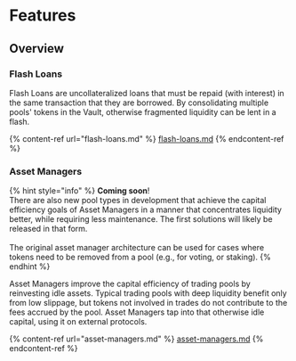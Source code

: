 # Features

## Overview

### Flash Loans

Flash Loans are uncollateralized loans that must be repaid (with interest) in the same transaction that they are borrowed. By consolidating multiple pools' tokens in the Vault, otherwise fragmented liquidity can be lent in a flash.

{% content-ref url="flash-loans.md" %}
[flash-loans.md](flash-loans.md)
{% endcontent-ref %}

### Asset Managers

{% hint style="info" %}
**Coming soon**! \
There are also new pool types in development that achieve the capital efficiency goals of Asset Managers in a manner that concentrates liquidity better, while requiring less maintenance. The first solutions will likely be released in that form.\
\
The original asset manager architecture can be used for cases where tokens need to be removed from a pool (e.g., for voting, or staking).
{% endhint %}

Asset Managers improve the capital efficiency of trading pools by reinvesting idle assets. Typical trading pools with deep liquidity benefit only from low slippage, but tokens not involved in trades do not contribute to the fees accrued by the pool. Asset Managers tap into that otherwise idle capital, using it on external protocols.&#x20;

{% content-ref url="asset-managers.md" %}
[asset-managers.md](asset-managers.md)
{% endcontent-ref %}
